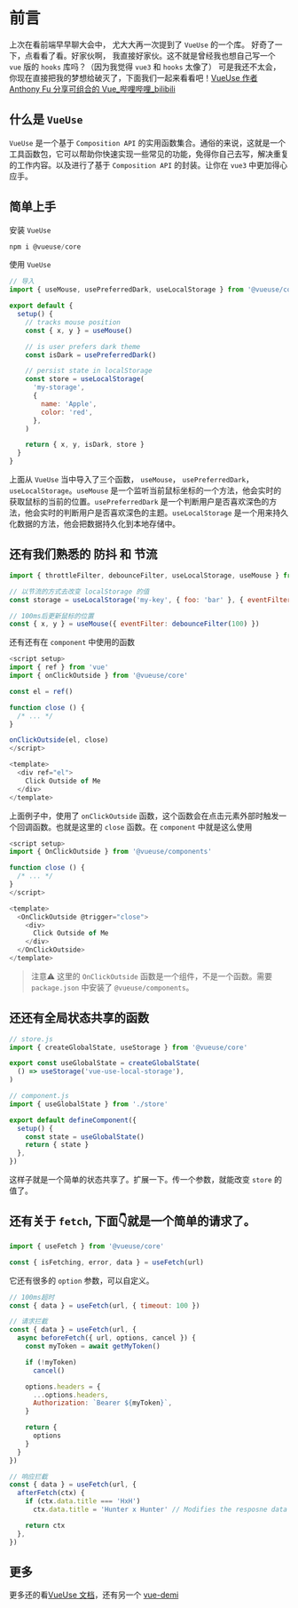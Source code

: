 # 前言

上次在看前端早早聊大会中， 尤大大再一次提到了 `VueUse` 的一个库。 好奇了一下，点看看了看。好家伙啊， 我直接好家伙。这不就是曾经我也想自己写一个  `vue` 版的 `hooks` 库吗？（因为我觉得 `vue3` 和 `hooks` 太像了） 可是我还不太会， 你现在直接把我的梦想给破灭了，下面我们一起来看看吧！[VueUse 作者 Anthony Fu 分享可组合的 Vue_哔哩哔哩_bilibili](https://www.bilibili.com/video/BV1x54y1V7H6)

## 什么是 `VueUse`

`VueUse` 是一个基于 `Composition API` 的实用函数集合。通俗的来说，这就是一个工具函数包，它可以帮助你快速实现一些常见的功能，免得你自己去写，解决重复的工作内容。以及进行了基于 `Composition API` 的封装。让你在 `vue3` 中更加得心应手。

## 简单上手

安装 `VueUse`

```js
npm i @vueuse/core
```

使用 `VueUse`

```js
// 导入
import { useMouse, usePreferredDark, useLocalStorage } from '@vueuse/core'

export default {
  setup() {
    // tracks mouse position
    const { x, y } = useMouse()

    // is user prefers dark theme
    const isDark = usePreferredDark()

    // persist state in localStorage
    const store = useLocalStorage(
      'my-storage',
      {
        name: 'Apple',
        color: 'red',
      },
    )

    return { x, y, isDark, store }
  }
}
```

上面从 `VueUse` 当中导入了三个函数， `useMouse`， `usePreferredDark`， `useLocalStorage`。`useMouse` 是一个监听当前鼠标坐标的一个方法，他会实时的获取鼠标的当前的位置。`usePreferredDark` 是一个判断用户是否喜欢深色的方法，他会实时的判断用户是否喜欢深色的主题。`useLocalStorage` 是一个用来持久化数据的方法，他会把数据持久化到本地存储中。

## 还有我们熟悉的 **防抖** 和 **节流**

```js
import { throttleFilter, debounceFilter, useLocalStorage, useMouse } from '@vueuse/core'

// 以节流的方式去改变 localStorage 的值
const storage = useLocalStorage('my-key', { foo: 'bar' }, { eventFilter: throttleFilter(1000) })

// 100ms后更新鼠标的位置
const { x, y } = useMouse({ eventFilter: debounceFilter(100) })
```

还有还有在 `component` 中使用的函数

```js
<script setup>
import { ref } from 'vue'
import { onClickOutside } from '@vueuse/core'

const el = ref()

function close () {
  /* ... */
}

onClickOutside(el, close)
</script>

<template>
  <div ref="el">
    Click Outside of Me
  </div>
</template>
```

上面例子中，使用了 `onClickOutside` 函数，这个函数会在点击元素外部时触发一个回调函数。也就是这里的 `close` 函数。在 `component` 中就是这么使用

```js
<script setup>
import { OnClickOutside } from '@vueuse/components'

function close () {
  /* ... */
}
</script>

<template>
  <OnClickOutside @trigger="close">
    <div>
      Click Outside of Me
    </div>
  </OnClickOutside>
</template>
```

> 注意⚠️ 这里的 `OnClickOutside` 函数是一个组件，不是一个函数。需要`package.json` 中安装了 `@vueuse/components`。

## 还还有全局状态共享的函数

```js
// store.js
import { createGlobalState, useStorage } from '@vueuse/core'

export const useGlobalState = createGlobalState(
  () => useStorage('vue-use-local-storage'),
)
```

```js
// component.js
import { useGlobalState } from './store'

export default defineComponent({
  setup() {
    const state = useGlobalState()
    return { state }
  },
})
```

这样子就是一个简单的状态共享了。扩展一下。传一个参数，就能改变 `store` 的值了。

## 还有关于 `fetch`, 下面👇就是一个简单的请求了。

```js
import { useFetch } from '@vueuse/core'

const { isFetching, error, data } = useFetch(url)
```
它还有很多的 `option` 参数，可以自定义。

```js
// 100ms超时
const { data } = useFetch(url, { timeout: 100 })
```

```js
// 请求拦截
const { data } = useFetch(url, {
  async beforeFetch({ url, options, cancel }) {
    const myToken = await getMyToken()

    if (!myToken)
      cancel()

    options.headers = {
      ...options.headers,
      Authorization: `Bearer ${myToken}`,
    }

    return {
      options
    }
  }
})
```

```js
// 响应拦截
const { data } = useFetch(url, {
  afterFetch(ctx) {
    if (ctx.data.title === 'HxH')
      ctx.data.title = 'Hunter x Hunter' // Modifies the resposne data

    return ctx
  },
})
```

## 更多

更多还的看[VueUse 文档](https://vueuse.org/)，还有另一个 [vue-demi](https://github.com/vueuse/vue-demi)
